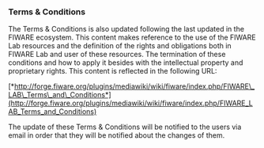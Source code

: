 ### Terms & Conditions

The Terms & Conditions is also updated following the last updated in the
FIWARE ecosystem. This content makes reference to the use of the FIWARE
Lab resources and the definition of the rights and obligations both in
FIWARE Lab and user of these resources. The termination of these
conditions and how to apply it besides with the intellectual property
and proprietary rights. This content is reflected in the following URL:

[*http://forge.fiware.org/plugins/mediawiki/wiki/fiware/index.php/FIWARE\_LAB\_Terms\_and\_Conditions*](http://forge.fiware.org/plugins/mediawiki/wiki/fiware/index.php/FIWARE_LAB_Terms_and_Conditions)

The update of these Terms & Conditions will be notified to the users via
email in order that they will be notified about the changes of them.